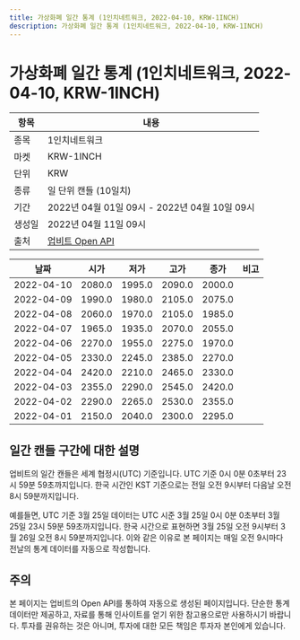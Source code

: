 ```yaml
---
title: 가상화폐 일간 통계 (1인치네트워크, 2022-04-10, KRW-1INCH)
description: 가상화폐 일간 통계 (1인치네트워크, 2022-04-10, KRW-1INCH)
---
```



가상화폐 일간 통계 (1인치네트워크, 2022-04-10, KRW-1INCH)
===

|항목|내용|
|--|--|
|종목|1인치네트워크|
|마켓|KRW-1INCH|
|단위|KRW|
|종류|일 단위 캔들 (10일치)|
|기간|2022년 04월 01일 09시 - 2022년 04월 10일 09시|
|생성일|2022년 04월 11일 09시|
|출처|[업비트 Open API](https://docs.upbit.com)|


|날짜|시가|저가|고가|종가|비고|
|--|--|--|--|--|--|
|2022-04-10|2080.0|1995.0|2090.0|2000.0|    |
|2022-04-09|1990.0|1980.0|2105.0|2075.0|    |
|2022-04-08|2060.0|1970.0|2105.0|1985.0|    |
|2022-04-07|1965.0|1935.0|2070.0|2055.0|    |
|2022-04-06|2270.0|1955.0|2275.0|1970.0|    |
|2022-04-05|2330.0|2245.0|2385.0|2270.0|    |
|2022-04-04|2420.0|2210.0|2465.0|2330.0|    |
|2022-04-03|2355.0|2290.0|2545.0|2420.0|    |
|2022-04-02|2290.0|2265.0|2530.0|2355.0|    |
|2022-04-01|2150.0|2040.0|2300.0|2295.0|    |


일간 캔들 구간에 대한 설명
---


업비트의 일간 캔들은 세계 협정시(UTC) 기준입니다. 
UTC 기준 0시 0분 0초부터 23시 59분 59초까지입니다. 
한국 시간인 KST 기준으로는 전일 오전 9시부터 다음날 오전 8시 59분까지입니다. 


예를들면, UTC 기준 3월 25일 데이터는 UTC 시준 3월 25일 0시 0분 0초부터 3월 25일 23시 59분 59초까지입니다. 
한국 시간으로 표현하면 3월 25일 오전 9시부터 3월 26일 오전 8시 59분까지입니다. 
이와 같은 이유로 본 페이지는 매일 오전 9시마다 전날의 통계 데이터를 자동으로 작성합니다. 


주의
---


본 페이지는 업비트의 Open API를 통하여 자동으로 생성된 페이지입니다. 
단순한 통계 데이터만 제공하고, 자료를 통해 인사이트를 얻기 위한 참고용으로만 사용하시기 바랍니다. 
투자를 권유하는 것은 아니며, 투자에 대한 모든 책임은 투자자 본인에게 있습니다. 
